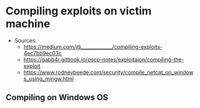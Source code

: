 # Compiling exploits on victim machine
* Sources:
  * https://medium.com/@_____________/compiling-exploits-4ec7bb9ec03c
  * https://gabb4r.gitbook.io/oscp-notes/exploitaion/compiling-the-exploit
  * https://www.rodneybeede.com/security/compile_netcat_on_windows_using_mingw.html
## Compiling on Windows OS
